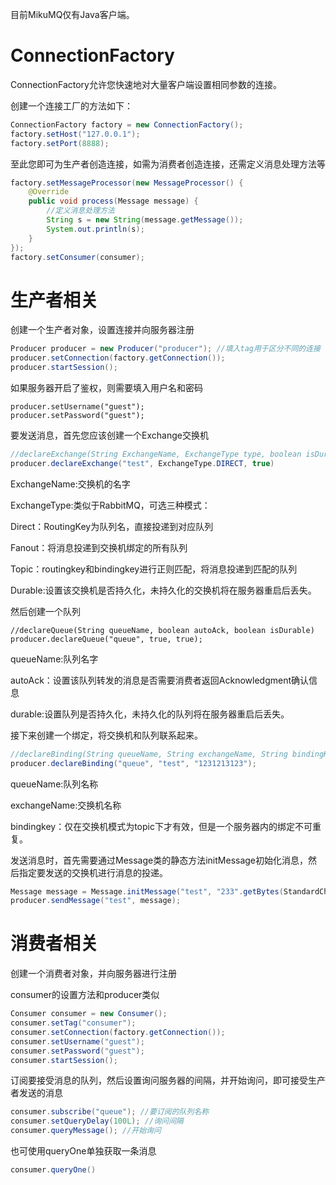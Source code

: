 目前MikuMQ仅有Java客户端。

# ConnectionFactory

ConnectionFactory允许您快速地对大量客户端设置相同参数的连接。

创建一个连接工厂的方法如下：

```java
ConnectionFactory factory = new ConnectionFactory();
factory.setHost("127.0.0.1");
factory.setPort(8888);
```

至此您即可为生产者创造连接，如需为消费者创造连接，还需定义消息处理方法等

```java
factory.setMessageProcessor(new MessageProcessor() {
    @Override
    public void process(Message message) {
        //定义消息处理方法
        String s = new String(message.getMessage());
        System.out.println(s);
    }
});
factory.setConsumer(consumer);
```

# 生产者相关

创建一个生产者对象，设置连接并向服务器注册

```java
Producer producer = new Producer("producer"); //填入tag用于区分不同的连接
producer.setConnection(factory.getConnection());
producer.startSession();
```

如果服务器开启了鉴权，则需要填入用户名和密码

```
producer.setUsername("guest");
producer.setPassword("guest");
```

要发送消息，首先您应该创建一个Exchange交换机

```java
//declareExchange(String ExchangeName, ExchangeType type, boolean isDurable)
producer.declareExchange("test", ExchangeType.DIRECT, true)
```

ExchangeName:交换机的名字

ExchangeType:类似于RabbitMQ，可选三种模式：

Direct：RoutingKey为队列名，直接投递到对应队列

Fanout：将消息投递到交换机绑定的所有队列

Topic：routingkey和bindingkey进行正则匹配，将消息投递到匹配的队列

Durable:设置该交换机是否持久化，未持久化的交换机将在服务器重启后丢失。

然后创建一个队列

```
//declareQueue(String queueName, boolean autoAck, boolean isDurable)
producer.declareQueue("queue", true, true);
```

queueName:队列名字

autoAck：设置该队列转发的消息是否需要消费者返回Acknowledgment确认信息

durable:设置队列是否持久化，未持久化的队列将在服务器重启后丢失。

接下来创建一个绑定，将交换机和队列联系起来。

```java
//declareBinding(String queueName, String exchangeName, String bindingKey)
producer.declareBinding("queue", "test", "1231213123");
```

queueName:队列名称

exchangeName:交换机名称

bindingkey：仅在交换机模式为topic下才有效，但是一个服务器内的绑定不可重复。

发送消息时，首先需要通过Message类的静态方法initMessage初始化消息，然后指定要发送的交换机进行消息的投递。

```java
Message message = Message.initMessage("test", "233".getBytes(StandardCharsets.UTF_8));
producer.sendMessage("test", message);
```

# 消费者相关

创建一个消费者对象，并向服务器进行注册

consumer的设置方法和producer类似

```java
Consumer consumer = new Consumer();
consumer.setTag("consumer");
consumer.setConnection(factory.getConnection());
consumer.setUsername("guest");
consumer.setPassword("guest");
consumer.startSession();
```

订阅要接受消息的队列，然后设置询问服务器的间隔，并开始询问，即可接受生产者发送的消息

```java
consumer.subscribe("queue"); //要订阅的队列名称
consumer.setQueryDelay(100L); //询问间隔
consumer.queryMessage(); //开始询问
```

也可使用queryOne单独获取一条消息

```java
consumer.queryOne()
```

